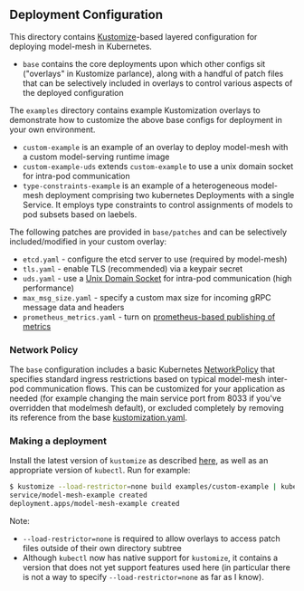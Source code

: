 ## Deployment Configuration

This directory contains [Kustomize](https://kustomize.io/)-based layered configuration for deploying model-mesh in Kubernetes.

- `base` contains the core deployments upon which other configs sit ("overlays" in Kustomize parlance), along with a handful of patch files that can be selectively included in overlays to control various aspects of the deployed configuration

The `examples` directory contains example Kustomization overlays to demonstrate how to customize the above base configs for deployment in your own environment.

- `custom-example` is an example of an overlay to deploy model-mesh with a custom model-serving runtime image
- `custom-example-uds` extends `custom-example` to use a unix domain socket for intra-pod communication
- `type-constraints-example` is an example of a heterogeneous model-mesh deployment comprising two kubernetes Deployments with a single Service. It employs type constraints to control assignments of models to pod subsets based on laebels.

The following patches are provided in `base/patches` and can be selectively included/modified in your custom overlay:

- `etcd.yaml` - configure the etcd server to use (required by model-mesh)
- `tls.yaml` - enable TLS (recommended) via a keypair secret
- `uds.yaml` - use a [Unix Domain Socket](https://github.com/kserve/modelmesh/wiki/Unix-domain-socket-communication) for intra-pod communication (high performance)
- `max_msg_size.yaml` - specify a custom max size for incoming gRPC message data and headers
- `prometheus_metrics.yaml` - turn on [prometheus-based publishing of metrics](https://github.com/kserve/modelmesh/wiki/Metrics)

### Network Policy

The `base` configuration includes a basic Kubernetes [NetworkPolicy](base/networkpolicy.yaml) that specifies standard ingress restrictions based on typical model-mesh inter-pod communication flows. This can be customized for your application as needed (for example changing the main service port from 8033 if you've overridden that modelmesh default), or excluded completely by removing its reference from the base [kustomization.yaml](base/kustomization.yaml).

### Making a deployment

Install the latest version of `kustomize` as described [here](https://kubectl.docs.kubernetes.io/installation/kustomize/), as well as an appropriate version of `kubectl`. Run for example:
```bash
$ kustomize --load-restrictor=none build examples/custom-example | kubectl apply -f -
service/model-mesh-example created
deployment.apps/model-mesh-example created

```

Note:
- `--load-restrictor=none` is required to allow overlays to access patch files outside of their own directory subtree
- Although `kubectl` now has native support for `kustomize`, it contains a version that does not yet support features used here (in particular there is not a way to specify `--load-restrictor=none` as far as I know).
